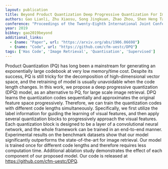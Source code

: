 ```yaml
---
layout: publication
title: Beyond Product Quantization Deep Progressive Quantization For Image Retrieval
authors: Gao Lianli, Zhu Xiaosu, Song Jingkuan, Zhao Zhou, Shen Heng Tao
conference: "Proceedings of the Twenty-Eighth International Joint Conference on Artificial Intelligence"
year: 2019
bibkey: gao2019beyond
additional_links:
  - {name: "Paper", url: "https://arxiv.org/abs/1906.06698"}
  - {name: "Code", url: "https://github.com/cfm-uestc/DPQ"}
tags: ['Has Code', 'Image Retrieval', 'Quantisation', 'Supervised']
---
```

Product Quantization (PQ) has long been a mainstream for generating an exponentially large codebook at very low memory/time cost. Despite its success, PQ is still tricky for the decomposition of high-dimensional vector space, and the retraining of model is usually unavoidable when the code length changes. In this work, we propose a deep progressive quantization (DPQ) model, as an alternative to PQ, for large scale image retrieval. DPQ learns the quantization codes sequentially and approximates the original feature space progressively. Therefore, we can train the quantization codes with different code lengths simultaneously. Specifically, we first utilize the label information for guiding the learning of visual features, and then apply several quantization blocks to progressively approach the visual features. Each quantization block is designed to be a layer of a convolutional neural network, and the whole framework can be trained in an end-to-end manner. Experimental results on the benchmark datasets show that our model significantly outperforms the state-of-the-art for image retrieval. Our model is trained once for different code lengths and therefore requires less computation time. Additional ablation study demonstrates the effect of each component of our proposed model. Our code is released at https://github.com/cfm-uestc/DPQ.
